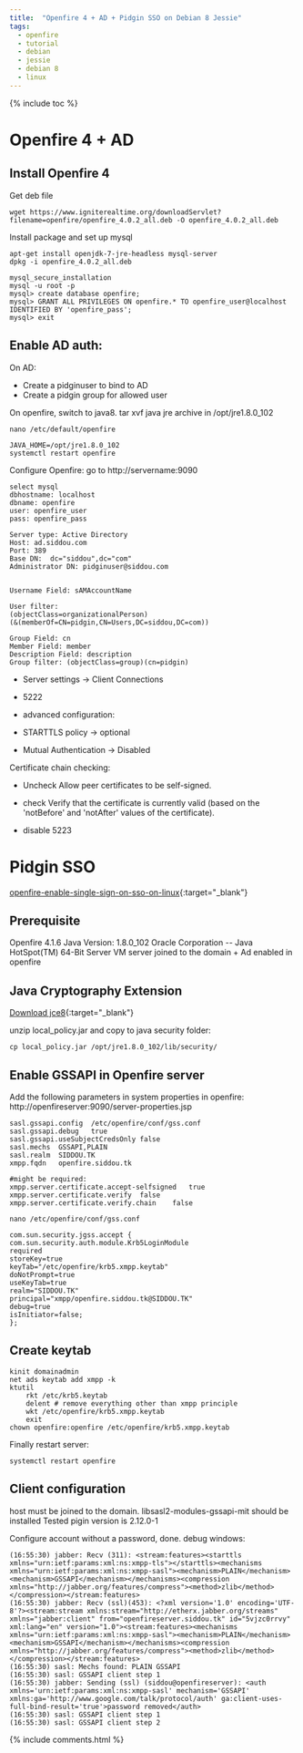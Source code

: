 ```yaml
---
title:  "Openfire 4 + AD + Pidgin SSO on Debian 8 Jessie"
tags:
  - openfire
  - tutorial
  - debian
  - jessie
  - debian 8
  - linux
---
```

{% include toc %}

# Openfire 4 + AD
## Install Openfire 4
Get deb file
```shell
wget https://www.igniterealtime.org/downloadServlet?filename=openfire/openfire_4.0.2_all.deb -O openfire_4.0.2_all.deb
```

Install package and set up mysql
```shell
apt-get install openjdk-7-jre-headless mysql-server
dpkg -i openfire_4.0.2_all.deb

mysql_secure_installation
mysql -u root -p
mysql> create database openfire;
mysql> GRANT ALL PRIVILEGES ON openfire.* TO openfire_user@localhost IDENTIFIED BY 'openfire_pass';
mysql> exit
```



## Enable AD auth:
On AD:
- Create a pidginuser to bind to AD
- Create a pidgin group for allowed user

On openfire, switch to java8.
tar xvf java jre archive in /opt/jre1.8.0_102

```shell
nano /etc/default/openfire
```
```shell
JAVA_HOME=/opt/jre1.8.0_102
systemctl restart openfire
```

Configure Openfire:
 go to http://servername:9090

```shell
select mysql
dbhostname: localhost
dbname: openfire
user: openfire_user
pass: openfire_pass
```

```shell
Server type: Active Directory
Host: ad.siddou.com
Port: 389
Base DN:  dc="siddou",dc="com"
Administrator DN: pidginuser@siddou.com


Username Field: sAMAccountName

User filter:
(objectClass=organizationalPerson)
(&(memberOf=CN=pidgin,CN=Users,DC=siddou,DC=com))

Group Field: cn
Member Field: member
Description Field: description
Group filter: (objectClass=group)(cn=pidgin)
```

- Server settings -> Client Connections
- 5222
- advanced configuration:
- STARTTLS policy -> optional

- Mutual Authentication -> Disabled

Certificate chain checking:
- Uncheck Allow peer certificates to be self-signed.
- check Verify that the certificate is currently valid (based on the 'notBefore' and 'notAfter' values of the certificate).

- disable 5223

# Pidgin SSO
[openfire-enable-single-sign-on-sso-on-linux](https://community.spiceworks.com/how_to/13930-openfire-enable-single-sign-on-sso-on-linux){:target="_blank"}

## Prerequisite
Openfire 4.1.6
Java Version:	1.8.0_102 Oracle Corporation -- Java HotSpot(TM) 64-Bit Server VM
server joined to the domain + Ad enabled in openfire


## Java Cryptography Extension
[Download jce8](http://www.oracle.com/technetwork/java/javase/downloads/jce8-download-2133166.html){:target="_blank"}

unzip local_policy.jar and copy to java security folder:
```shell
cp local_policy.jar /opt/jre1.8.0_102/lib/security/
```

## Enable GSSAPI in Openfire server
Add the following parameters in system properties in openfire:
http://openfireserver:9090/server-properties.jsp
```shell
sasl.gssapi.config	/etc/openfire/conf/gss.conf
sasl.gssapi.debug	true
sasl.gssapi.useSubjectCredsOnly	false
sasl.mechs	GSSAPI,PLAIN
sasl.realm	SIDDOU.TK
xmpp.fqdn	openfire.siddou.tk

#might be required:
xmpp.server.certificate.accept-selfsigned	true
xmpp.server.certificate.verify	false
xmpp.server.certificate.verify.chain	false
```
```shell
nano /etc/openfire/conf/gss.conf
```
```shell
com.sun.security.jgss.accept { 
com.sun.security.auth.module.Krb5LoginModule 
required 
storeKey=true 
keyTab="/etc/openfire/krb5.xmpp.keytab" 
doNotPrompt=true 
useKeyTab=true 
realm="SIDDOU.TK" 
principal="xmpp/openfire.siddou.tk@SIDDOU.TK"
debug=true 
isInitiator=false; 
};
```

## Create keytab
```shell
kinit domainadmin
net ads keytab add xmpp -k
ktutil
	rkt /etc/krb5.keytab
	delent # remove everything other than xmpp principle
	wkt /etc/openfire/krb5.xmpp.keytab
	exit
chown openfire:openfire /etc/openfire/krb5.xmpp.keytab
```

Finally restart server:
```shell
systemctl restart openfire
```

## Client configuration
host must be joined to the domain.
libsasl2-modules-gssapi-mit should be installed
Tested pigin version is 2.12.0-1

Configure account without a password, done.
debug windows:
```shell
(16:55:30) jabber: Recv (311): <stream:features><starttls xmlns="urn:ietf:params:xml:ns:xmpp-tls"></starttls><mechanisms xmlns="urn:ietf:params:xml:ns:xmpp-sasl"><mechanism>PLAIN</mechanism><mechanism>GSSAPI</mechanism></mechanisms><compression xmlns="http://jabber.org/features/compress"><method>zlib</method></compression></stream:features>
(16:55:30) jabber: Recv (ssl)(453): <?xml version='1.0' encoding='UTF-8'?><stream:stream xmlns:stream="http://etherx.jabber.org/streams" xmlns="jabber:client" from="openfireserver.siddou.tk" id="5vjzc0rrvy" xml:lang="en" version="1.0"><stream:features><mechanisms xmlns="urn:ietf:params:xml:ns:xmpp-sasl"><mechanism>PLAIN</mechanism><mechanism>GSSAPI</mechanism></mechanisms><compression xmlns="http://jabber.org/features/compress"><method>zlib</method></compression></stream:features>
(16:55:30) sasl: Mechs found: PLAIN GSSAPI
(16:55:30) sasl: GSSAPI client step 1
(16:55:30) jabber: Sending (ssl) (siddou@openfireserver): <auth xmlns='urn:ietf:params:xml:ns:xmpp-sasl' mechanism='GSSAPI' xmlns:ga='http://www.google.com/talk/protocol/auth' ga:client-uses-full-bind-result='true'>password removed</auth>
(16:55:30) sasl: GSSAPI client step 1
(16:55:30) sasl: GSSAPI client step 2
```

{% include comments.html %}